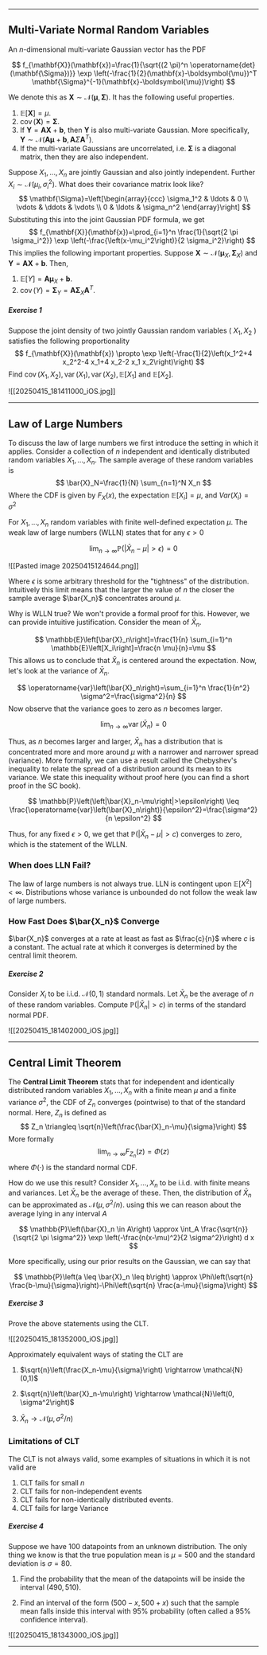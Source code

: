 ___
## Multi-Variate Normal Random Variables
An $n$-dimensional multi-variate Gaussian vector has the PDF

$$
f_{\mathbf{X}}(\mathbf{x})=\frac{1}{\sqrt{(2 \pi)^n \operatorname{det}(\mathbf{\Sigma})}} \exp \left(-\frac{1}{2}(\mathbf{x}-\boldsymbol{\mu})^T \mathbf{\Sigma}^{-1}(\mathbf{x}-\boldsymbol{\mu})\right)
$$

We denote this as $\mathbf{X} \sim \mathcal{N}(\boldsymbol{\mu}, \mathbf{\Sigma})$. It has the following useful properties.

1. $\mathbb{E}[\mathbf{X}]=\mu$.
2. $\operatorname{cov}(\mathbf{X})=\mathbf{\Sigma}$.
3. If $\mathbf{Y}=\mathbf{A X}+\mathbf{b}$, then $\mathbf{Y}$ is also multi-variate Gaussian. More specifically, $\mathbf{Y} \sim \mathcal{N}\left(\mathbf{A} \boldsymbol{\mu}+\mathbf{b}, \mathbf{A} \Sigma \mathbf{A}^T\right)$.
4. If the multi-variate Gaussians are uncorrelated, i.e. $\boldsymbol{\Sigma}$ is a diagonal matrix, then they are also independent.

Suppose $X_1, \ldots, X_n$ are jointly Gaussian and also jointly independent. Further $X_i \sim \mathcal{N}\left(\mu_i, \sigma_i^2\right)$. What does their covariance matrix look like?
$$
\mathbf{\Sigma}=\left[\begin{array}{ccc}
\sigma_1^2 & \ldots & 0 \\
\vdots & \ddots & \vdots \\
0 & \ldots & \sigma_n^2
\end{array}\right]
$$
Substituting this into the joint Gaussian PDF formula, we get 
$$
f_{\mathbf{X}}(\mathbf{x})=\prod_{i=1}^n \frac{1}{\sqrt{2 \pi \sigma_i^2}} \exp \left(-\frac{\left(x-\mu_i^2\right)}{2 \sigma_i^2}\right)
$$
This implies the following important properties. Suppose $\mathbf{X} \sim \mathcal{N}\left(\boldsymbol{\mu}_X, \boldsymbol{\Sigma}_X\right)$ and $\mathbf{Y}=\mathbf{A X}+\mathbf{b}$. Then,

1. $\mathbb{E}[Y]=\mathbf{A} \boldsymbol{\mu}_X+\mathbf{b}$.
2. $\operatorname{cov}(Y)=\boldsymbol{\Sigma}_Y=\mathbf{A} \boldsymbol{\Sigma}_X \mathbf{A}^T$.

##### Exercise 1
Suppose the joint density of two jointly Gaussian random variables ( $X_1, X_2$ ) satisfies the following proportionality
$$
f_{\mathbf{X}}(\mathbf{x}) \propto \exp \left(-\frac{1}{2}\left(x_1^2+4 x_2^2-4 x_1+4 x_2-2 x_1 x_2\right)\right)
$$
Find $\operatorname{cov}\left(X_1, X_2\right), \operatorname{var}\left(X_1\right), \operatorname{var}\left(X_2\right), \mathbb{E}\left[X_1\right]$ and $\mathbb{E}\left[X_2\right]$.

![[20250415_181411000_iOS.jpg]]

___
## Law of Large Numbers
To discuss the law of large numbers we first introduce the setting in which it applies. Consider a collection of $n$ independent and identically distributed random variables $X_1, \dots, X_n$. The sample average of these random variables is
$$
\bar{X}_N=\frac{1}{N} \sum_{n=1}^N X_n
$$
Where the CDF is given by $F_X(x)$, the expectation $\mathbb{E}[X_i] = \mu$, and $Var(X_i) = \sigma^2$ 

For $X_1, \ldots, X_n$ random variables with finite well-defined expectation $\mu$. The weak law of large numbers (WLLN) states that for any $\epsilon>0$

$$
\lim _{n \rightarrow \infty} \mathbb{P}\left(\left|\bar{X}_n-\mu\right|>\epsilon\right)=0
$$

![[Pasted image 20250415124644.png]]


Where $\epsilon$ is some arbitrary threshold for the "tightness" of the distribution. Intuitively this limit means that the larger the value of $n$ the closer the sample average $\bar{X_n}$ concentrates around $\mu$.

Why is WLLN true? We won't provide a formal proof for this. However, we can provide intuitive justification. Consider the mean of $\bar{X}_n$.

$$
\mathbb{E}\left[\bar{X}_n\right]=\frac{1}{n} \sum_{i=1}^n \mathbb{E}\left[X_i\right]=\frac{n \mu}{n}=\mu
$$
This allows us to conclude that $\bar{X}_n$ is centered around the expectation. Now, let's look at the variance of $\bar{X}_n$.

$$
\operatorname{var}\left(\bar{X}_n\right)=\sum_{i=1}^n \frac{1}{n^2} \sigma^2=\frac{\sigma^2}{n}
$$
Now observe that the variance goes to zero as $n$ becomes larger.

$$
\lim _{n \rightarrow \infty} \operatorname{var}\left(\bar{X}_n\right)=0
$$

Thus, as $n$ becomes larger and larger, $\bar{X}_n$ has a distribution that is concentrated more and more around $\mu$ with a narrower and narrower spread (variance). More formally, we can use a result called the Chebyshev's inequality to relate the spread of a distribution around its mean to its variance. We state this inequality without proof here (you can find a short proof in the SC book).

$$
\mathbb{P}\left(\left|\bar{X}_n-\mu\right|>\epsilon\right) \leq \frac{\operatorname{var}\left(\bar{X}_n\right)}{\epsilon^2}=\frac{\sigma^2}{n \epsilon^2}
$$

Thus, for any fixed $\epsilon>0$, we get that $\mathbb{P}\left(\left|\bar{X}_n-\mu\right|>c\right)$ converges to zero, which is the statement of the WLLN.

### When does LLN Fail?
The law of large numbers is not always true. LLN is contingent upon $\mathbb{E}[X^2] < \infty$. Distributions whose variance is unbounded do not follow the weak law of large numbers.

### How Fast Does $\bar{X_n}$ Converge
$\bar{X_n}$ converges at a rate at least as fast as $\frac{c}{n}$ where $c$ is a constant. The actual rate at which it converges is determined by the central limit theorem.


##### Exercise 2
Consider $X_i$ to be i.i.d. $\mathcal{N}(0,1)$ standard normals. Let $\bar{X}_n$ be the average of $n$ of these random variables. Compute $\mathbb{P}\left(\left|\bar{X}_n\right|>c\right)$ in terms of the standard normal PDF.

![[20250415_181402000_iOS.jpg]]

___
## Central Limit Theorem
The **Central Limit Theorem** stats that for independent and identically distributed random variables $X_1, \ldots, X_n$ with a finite mean $\mu$ and a finite variance $\sigma^2$, the CDF of $Z_n$ converges (pointwise) to that of the standard normal. Here, $Z_n$ is defined as
$$
Z_n \triangleq \sqrt{n}\left(\frac{\bar{X}_n-\mu}{\sigma}\right)
$$
More formally
$$
\lim _{n \rightarrow \infty} F_{Z_n}(z)=\Phi(z)
$$
where $\Phi(\cdot)$ is the standard normal CDF.

How do we use this result? Consider $X_1, \ldots, X_n$ to be i.i.d. with finite means and variances. Let $\bar{X}_n$ be the average of these. Then, the distribution of $\bar{X}_n$ can be approximated as $\mathcal{N}\left(\mu, \sigma^2 / n\right)$. using this we can reason about the average lying in any interval $A$

$$
\mathbb{P}\left(\bar{X}_n \in A\right) \approx \int_A \frac{\sqrt{n}}{\sqrt{2 \pi \sigma^2}} \exp \left(-\frac{n(x-\mu)^2}{2 \sigma^2}\right) d x
$$

More specifically, using our prior results on the Gaussian, we can say that

$$
\mathbb{P}\left(a \leq \bar{X}_n \leq b\right) \approx \Phi\left(\sqrt{n} \frac{b-\mu}{\sigma}\right)-\Phi\left(\sqrt{n} \frac{a-\mu}{\sigma}\right)
$$
##### Exercise 3
Prove the above statements using the CLT.

![[20250415_181352000_iOS.jpg]]

Approximately equivalent ways of stating the CLT are 

1. $\sqrt{n}\left(\frac{X_n-\mu}{\sigma}\right) \rightarrow \mathcal{N}(0,1)$

2. $\sqrt{n}\left(\bar{X}_n-\mu\right) \rightarrow \mathcal{N}\left(0, \sigma^2\right)$

3. $\bar{X}_n \rightarrow \mathcal{N}\left(\mu, \sigma^2 / n\right)$

### Limitations of CLT
The CLT is not always valid, some examples of situations in which it is not valid are 

1. CLT fails for small $n$
2. CLT fails for non-independent events
3. CLT fails for non-identically distributed events.
4. CLT fails for large Variance


##### Exercise 4
Suppose we have 100 datapoints from an unknown distribution. The only thing we know is that the true population mean is $\mu=500$ and the standard deviation is $\sigma=80$.

1. Find the probability that the mean of the datapoints will be inside the interval $(490,510)$.

2. Find an interval of the form $(500-x, 500+x)$ such that the sample mean falls inside this interval with $95 \%$ probability (often called a $95 \%$ confidence interval).

![[20250415_181343000_iOS.jpg]]

___